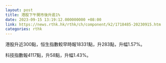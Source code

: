 ```yaml
---
layout: post
title: 港股下午開市後升逾1%
date: 2023-09-15 13:19:12.000000000 +08:00
link: https://news.rthk.hk/rthk/ch/component/k2/1718485-20230915.htm
categories: rthk
---
```


港股升近300點，恒生指數較早時報18331點，升283點，升幅1.57%。

科技指數報4117點，升58點，升幅1.43%。
